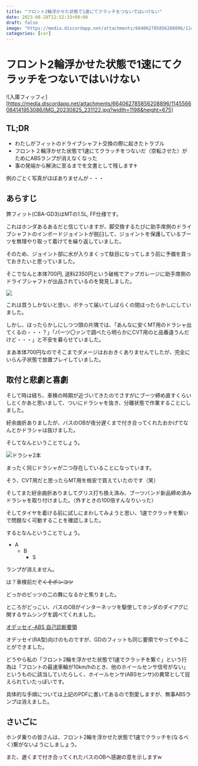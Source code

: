 ```yaml
---
title: "フロント2輪浮かせた状態で1速にてクラッチをつないではいけない"
date: 2023-08-28T12:52:33+09:00
draft: false
image: "https://media.discordapp.net/attachments/664062785856208896/1145566084141953086/IMG_20230825_231122.jpg?width=1198&height=675"
categories: [car]
---
```


# フロント2輪浮かせた状態で1速にてクラッチをつないではいけない

![入庫フィッフィ][https://media.discordapp.net/attachments/664062785856208896/1145566084141953086/IMG_20230825_231122.jpg?width=1198&height=675]

## TL;DR

- わたしがフィットのドライブシャフト交換の際に起きたトラブル
- フロント２輪浮かせた状態で1速にてクラッチをつないだ（空転させた）がためにABSランプが消えなくなった
- 事の発端から解決に至るまでを文書として残します♰

例のごとく写真がほぼありませんが・・・

## あらすじ

弊フィット(CBA-GD3)はMTの1.5L, FF仕様です。

これはホンダあるあるだと信じていますが、脚交換するたびに助手席側のドライブシャフトのインボードジョイントが脱臼して、ジョイントを保護しているブーツを無理やり取って着けてを繰り返していました。

そのため、ジョイント部に水が入りまくって駄目になってしまう前に予備を買っておきたいと思っていました。

そこでなんと本体700円, 送料2350円という破格でアップガレージに助手席側のドライブシャフトが出品されているのを発見しました。

![](https://media.discordapp.net/attachments/664062785856208896/1144875733437657139/image.png?width=718&height=312)

これは買うしかないと思い、ポチって届いてしばらくの間ほったらかしにしていました。

しかし、ほったらかしにしつつ頭の片隅では、「あんなに安くMT用のドラシャ出てくるの・・・？」「パーツ〇ァンで調べたら明らかにCVT用のと品番違うんだけど・・・」と不安を募らせていました。

まあ本体700円なのでそこまでダメージはおおきくありませんでしたが、完全にいらん子状態で放置プレイしていました。

## 取付と悲劇と喜劇

そして時は経ち、車検の時期が近づいてきたのでさすがにブーツ締め直すくらいしとくかあと思いまして、ついにドラシャを抜き、分離状態で作業することにしました。

紆余曲折ありましたが、バスのOBが夜分遅くまで付き合ってくれたおかげでなんとかドラシャは抜けました。

そしてなんということでしょう。

![ドラシャ2本](https://media.discordapp.net/attachments/664062785856208896/1145566083806416936/IMG_20230825_220540.jpg?width=380&height=675)

まったく同じドラシャが二つ存在していることになっています。

そう、CVT用だと思ったらMT用を格安で買えていたのです（笑）

そしてまた紆余曲折ありましてグリス打ち換え済み、ブーツバンド新品締め済みドラシャを取り付けました。（外すときの100倍すんなりいった）

そしてタイヤを着ける前に試しにまわしてみようと思い、1速でクラッチを繋いで問題なく可動することを確認しました。

するとなんということでしょう。

- A
    - B
        - S

ランプが消えません。

は？車検前だぞ~~くそポンコツ~~

どっかのビッツの二の舞になるかと焦りました。

ところがどっこい、バスのOBがインターネッツを駆使してホンダのダイアグに関するサムシングを調べてくれました。

[オデッセイ-ABS 自己診断要領](http://g-scan.jp/wp-content/uploads/2017/10/03003.pdf)

オデッセイ(RA型)向けのものですが、GDのフィットも同じ要領でやってやることができました。

どうやら私の「フロント2輪を浮かせた状態で1速でクラッチを繋ぐ」という行為は「フロントの最速車輪が10km/hのとき、他のホイールセンサ信号がない」というものに該当していたらしく、ホイールセンサ(ABSセンサ)の異常として捉えられていたっぽいです。

具体的な手順については上記のPDFに書いてあるので割愛しますが、無事ABSランプは消えました。

## さいごに

ホンダ乗りの皆さんは、フロント2輪を浮かせた状態で1速でクラッチを(なるべく)繋がないようにしましょう。

また、遅くまで付き合ってくれたバスのOBへ感謝の意を示しますw


